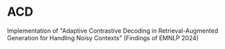 # ACD
Implementation of "Adaptive Contrastive Decoding in Retrieval-Augmented Generation for Handling Noisy Contexts" (Findings of EMNLP 2024)
